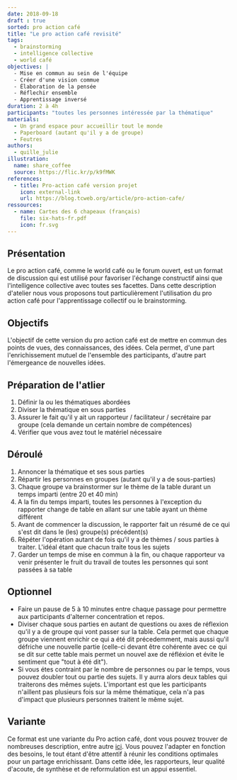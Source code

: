 ```yaml
---
date: 2018-09-18
draft : true
sorted: pro action café
title: "Le pro action café revisité"
tags:
  - brainstorming
  - intelligence collective
  - world café
objectives: |
  - Mise en commun au sein de l'équipe
  - Créer d'une vision commue
  - Élaboration de la pensée
  - Réflechir ensemble
  - Apprentissage inversé
duration: 2 à 4h
participants: "toutes les personnes intéressée par la thématique"
materials:
  - Un grand espace pour accueillir tout le monde
  - Paperboard (autant qu'il y a de groupe)
  - Feutres
authors:
  - quille_julie
illustration:
  name: share_coffee
  source: https://flic.kr/p/k9fMWK
references:
  - title: Pro-action café version projet
    icon: external-link
    url: https://blog.tcweb.org/article/pro-action-cafe/
ressources:
  - name: Cartes des 6 chapeaux (français)
    file: six-hats-fr.pdf
    icon: fr.svg
---
```


## Présentation

Le pro action café, comme le world café ou le forum ouvert, est un format de discussion qui est utilisé pour favoriser l'échange constructif ainsi que l'intelligence collective avec toutes ses facettes.
Dans cette description d'atelier nous vous proposons tout particulièrement l'utilisation du pro action café pour l'apprentissage collectif ou le brainstorming.


## Objectifs

L'objectif de cette version du pro action café est de mettre en commun des points de vues, des connaissances, des idées. Cela permet, d'une part l'enrichissement mutuel de l'ensemble des participants, d'autre part l'émergeance de nouvelles idées.

## Préparation de l'atlier

1. Définir la ou les thématiques abordées
2. Diviser la thématique en sous parties
3. Assurer le fait qu'il y ait un rapporteur / facilitateur / secrétaire par groupe (cela demande un certain nombre de compétences)
4. Vérifier que vous avez tout le matériel nécessaire

## Déroulé

1. Annoncer la thématique et ses sous parties
2. Répartir les personnes en groupes (autant qu'il y a de sous-parties)
3. Chaque groupe va brainstormer sur le thème de la table durant un temps imparti (entre 20 et 40 min)
4. A la fin du temps imparti, toutes les personnes à l'exception du rapporter change de table en allant sur une table ayant un thème différent
5. Avant de commencer la discussion, le rapporter fait un résumé de ce qui s'est dit dans le (les) groupe(s) précédent(s)
6. Répéter l'opération autant de fois qu'il y a de thèmes / sous parties à traiter. L'idéal étant que chacun traite tous les sujets
7. Garder un temps de mise en commun à la fin, ou chaque rapporteur va venir présenter le fruit du travail de toutes les personnes qui sont passées à sa table

## Optionnel

- Faire un pause de 5 à 10 minutes entre chaque passage pour permettre aux participants d'alterner concentration et repos.
- Diviser chaque sous parties en autant de questions ou axes de réflexion qu'il y a de groupe qui vont passer sur la table. Cela permet que chaque groupe viennent enrichir ce qui a été dit précedemment, mais aussi qu'il défriche une nouvelle partie (celle-ci devant être cohérente avec ce qui se dit sur cette table mais permet un nouvel axe de réfléxion et évite le sentiment que "tout à été dit").
- Si vous étes contraint par le nombre de personnes ou par le temps, vous pouvez doubler tout ou partie des sujets. Il y aurra alors deux tables qui traiterons des mêmes sujets. L'important est que les participants n'aillent pas plusieurs fois sur la même thématique, cela n'a pas d'impact que plusieurs personnes traitent le même sujet.

## Variante

Ce format est une variante du Pro action café, dont vous pouvez trouver de nombreuses description, entre autre [ici](https://blog.tcweb.org/article/pro-action-cafe/).
Vous pouvez l'adapter en fonction des besoins, le tout étant d'être attentif à réunir les conditions optimales pour un partage enrichissant. Dans cette idée, les rapporteurs, leur qualité d'acoute, de synthèse et de reformulation est un appui essentiel.
